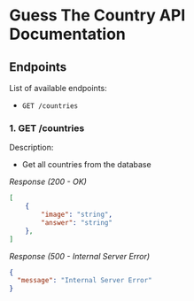 # Guess The Country API Documentation

## Endpoints

List of available endpoints:
- `GET /countries`

### 1. GET /countries
Description:
- Get all countries from the database

*Response (200 - OK)*
```json
[
    {
        "image": "string",
        "answer": "string"
    },
]
```

*Response (500 - Internal Server Error)*
```json
{
  "message": "Internal Server Error"
}
```